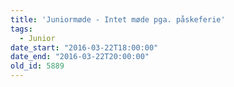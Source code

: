 ```yaml
---
title: 'Juniormøde - Intet møde pga. påskeferie'
tags:
  - Junior
date_start: "2016-03-22T18:00:00"
date_end: "2016-03-22T20:00:00"
old_id: 5889
---
```

